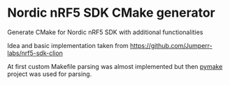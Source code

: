 # Nordic nRF5 SDK CMake generator
Generate CMake for Nordic nRF5 SDK with additional functionalities

Idea and basic implementation taken from 
https://github.com/Jumperr-labs/nrf5-sdk-clion

At first custom Makefile parsing was almost implemented but then [pymake](https://github.com/mozilla/pymake) project was used for parsing.
